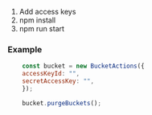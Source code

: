 1. Add access keys
2. npm install
3. npm run start

### Example

```js
    const bucket = new BucketActions({
    accessKeyId: "",
    secretAccessKey: "",
    });

    bucket.purgeBuckets();
```
